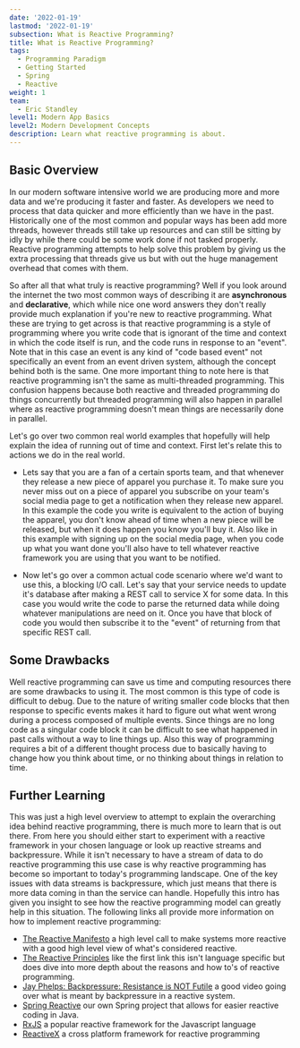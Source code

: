 ```yaml
---
date: '2022-01-19'
lastmod: '2022-01-19'
subsection: What is Reactive Programming?
title: What is Reactive Programming?
tags:
  - Programming Paradigm
  - Getting Started
  - Spring
  - Reactive
weight: 1
team:
  - Eric Standley
level1: Modern App Basics
level2: Modern Development Concepts
description: Learn what reactive programming is about.
---
```


## Basic Overview

In our modern software intensive world we are producing more and more data and we're producing it faster and faster. As developers we need to process that data quicker and more efficiently than we have in the past. Historically one of the most common and popular ways has been add more threads, however threads still take up resources and can still be sitting by idly by while there could be some work done if not tasked properly. Reactive programming attempts to help solve this problem by giving us the extra processing that threads give us but with out the huge management overhead that comes with them.

So after all that what truly is reactive programming? Well if you look around the internet the two most common ways of describing it are **asynchronous** and **declarative**, which while nice one word answers they don't really provide much explanation if you're new to reactive programming. What these are trying to get across is that reactive programming is a style of programming where you write code that is ignorant of the time and context in which the code itself is run, and the code runs in response to an "event". Note that in this case an event is any kind of "code based event" not specifically an event from an event driven system, although the concept behind both is the same. One more important thing to note here is that reactive programming isn't the same as multi-threaded programming. This confusion happens because both reactive and threaded programming do things concurrently but threaded programming will also happen in parallel where as reactive programming doesn't mean things are necessarily done in parallel.

Let's go over two common real world examples that hopefully will help explain the idea of running out of time and context.
First let's relate this to actions we do in the real world.

- Lets say that you are a fan of a certain sports team, and that whenever they release a new piece of apparel you purchase it. To make sure you never miss out on a piece of apparel you subscribe on your team's social media page to get a notification when they release new apparel. In this example the code you write is equivalent to the action of buying the apparel, you don't know ahead of time when a new piece will be released, but when it does happen you know you'll buy it. Also like in this example with signing up on the social media page, when you code up what you want done you'll also have to tell whatever reactive framework you are using that you want to be notified.

- Now let's go over a common actual code scenario where we'd want to use this, a blocking I/O call. Let's say that your service needs to update it's database after making a REST call to service X for some data. In this case you would write the code to parse the returned data while doing whatever manipulations are need on it. Once you have that block of code you would then subscribe it to the "event" of returning from that specific REST call.

## Some Drawbacks

Well reactive programming can save us time and computing resources there are some drawbacks to using it. The most common is this type of code is difficult to debug. Due to the nature of writing smaller code blocks that then response to specific events makes it hard to figure out what went wrong during a process composed of multiple events. Since things are no long code as a singular code block it can be difficult to see what happened in past calls without a way to line things up. Also this way of programming requires a bit of a different thought process due to basically having to change how you think about time, or no thinking about things in relation to time.

## Further Learning

This was just a high level overview to attempt to explain the overarching idea behind reactive programming, there is much more to learn that is out there. From here you should either start to experiment with a reactive framework in your chosen language or look up reactive streams and backpressure. While it isn't necessary to have a stream of data to do reactive programming this use case is why reactive programming has become so important to today's programming landscape. One of the key issues with data streams is backpressure, which just means that there is more data coming in than the service can handle. Hopefully this intro has given you insight to see how the reactive programming model can greatly help in this situation. The following links all provide more information on how to implement reactive programming:

- [The Reactive Manifesto](https://www.reactivemanifesto.org/) a high level call to make systems more reactive with a good high level view of what's considered reactive.
- [The Reactive Principles](https://principles.reactive.foundation/) like the first link this isn't language specific but does dive into more depth about the reasons and how to's of reactive programming.
- [Jay Phelps: Backpressure: Resistance is NOT Futile](https://www.youtube.com/watch?v=I6eZ4ZyI1Zg) a good video going over what is meant by backpressure in a reactive system.
- [Spring Reactive](https://spring.io/reactive) our own Spring project that allows for easier reactive coding in Java.
- [RxJS](https://rxjs.dev/) a popular reactive framework for the Javascript language
- [ReactiveX](https://reactivex.io/) a cross platform framework for reactive programming
